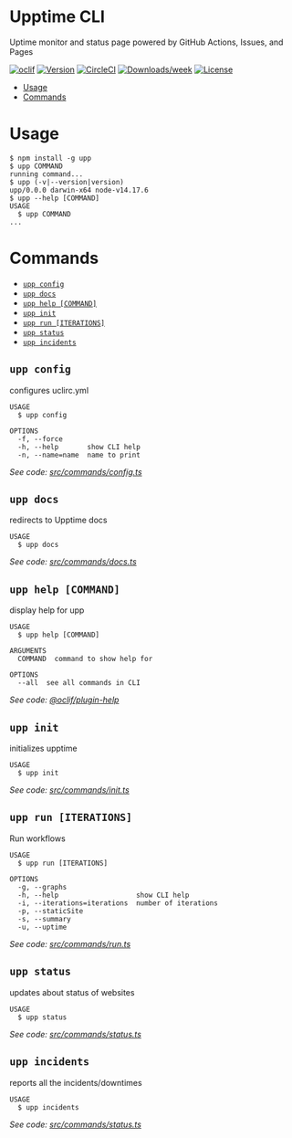 Upptime CLI
===

Uptime monitor and status page powered by GitHub Actions, Issues, and Pages

[![oclif](https://img.shields.io/badge/cli-oclif-brightgreen.svg)](https://oclif.io)
[![Version](https://img.shields.io/npm/v/upp.svg)](https://npmjs.org/package/upp)
[![CircleCI](https://circleci.com/gh/upptime/cli/tree/master.svg?style=shield)](https://circleci.com/gh/upptime/cli/tree/master)
[![Downloads/week](https://img.shields.io/npm/dw/upp.svg)](https://npmjs.org/package/upp)
[![License](https://img.shields.io/npm/l/upp.svg)](https://github.com/upptime/cli/blob/master/package.json)

<!-- toc -->
* [Usage](#usage)
* [Commands](#commands)
<!-- tocstop -->
# Usage
<!-- usage -->
```sh-session
$ npm install -g upp
$ upp COMMAND
running command...
$ upp (-v|--version|version)
upp/0.0.0 darwin-x64 node-v14.17.6
$ upp --help [COMMAND]
USAGE
  $ upp COMMAND
...
```
<!-- usagestop -->
# Commands
<!-- commands -->
* [`upp config`](#upp-config)
* [`upp docs`](#upp-docs)
* [`upp help [COMMAND]`](#upp-help-command)
* [`upp init`](#upp-init)
* [`upp run [ITERATIONS]`](#upp-run-iterations)
* [`upp status`](#upp-status)
* [`upp incidents`](#upp-incidents)

## `upp config`

configures uclirc.yml

```
USAGE
  $ upp config

OPTIONS
  -f, --force
  -h, --help       show CLI help
  -n, --name=name  name to print
```

_See code: [src/commands/config.ts](https://github.com/upptime/cli/blob/v0.0.0/src/commands/config.ts)_

## `upp docs`

redirects to Upptime docs

```
USAGE
  $ upp docs
```

_See code: [src/commands/docs.ts](https://github.com/upptime/cli/blob/v0.0.0/src/commands/docs.ts)_

## `upp help [COMMAND]`

display help for upp

```
USAGE
  $ upp help [COMMAND]

ARGUMENTS
  COMMAND  command to show help for

OPTIONS
  --all  see all commands in CLI
```

_See code: [@oclif/plugin-help](https://github.com/oclif/plugin-help/blob/v3.2.3/src/commands/help.ts)_

## `upp init`

initializes upptime

```
USAGE
  $ upp init
```

_See code: [src/commands/init.ts](https://github.com/upptime/cli/blob/v0.0.0/src/commands/init.ts)_

## `upp run [ITERATIONS]`

Run workflows

```
USAGE
  $ upp run [ITERATIONS]

OPTIONS
  -g, --graphs
  -h, --help                   show CLI help
  -i, --iterations=iterations  number of iterations
  -p, --staticSite
  -s, --summary
  -u, --uptime
```

_See code: [src/commands/run.ts](https://github.com/upptime/cli/blob/v0.0.0/src/commands/run.ts)_

## `upp status`

updates about status of websites

```
USAGE
  $ upp status
```

_See code: [src/commands/status.ts](https://github.com/upptime/cli/blob/v0.0.0/src/commands/status.ts)_

## `upp incidents`

reports all the incidents/downtimes

```
USAGE
  $ upp incidents
```

_See code: [src/commands/status.ts](https://github.com/upptime/cli/blob/v0.0.0/src/commands/status.ts)_
<!-- commandsstop -->